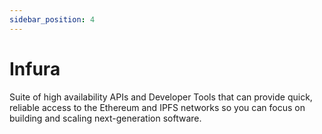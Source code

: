 ```yaml
---
sidebar_position: 4
---
```


# Infura

Suite of high availability APIs and Developer Tools that can provide quick, reliable access to the Ethereum and IPFS networks so you can focus on building and scaling next-generation software.